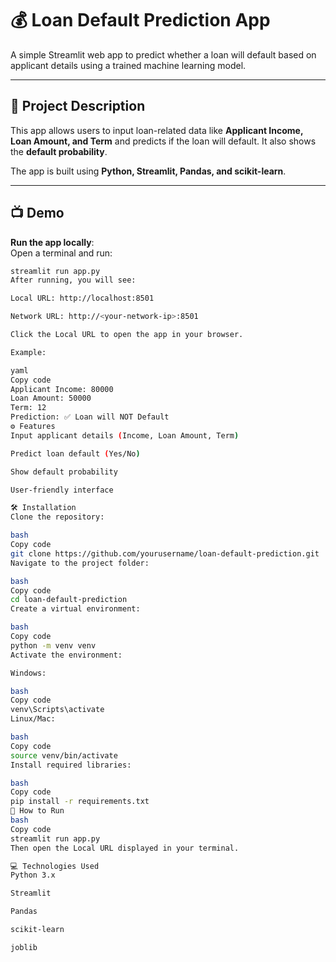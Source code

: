 # 💰 Loan Default Prediction App

A simple Streamlit web app to predict whether a loan will default based on applicant details using a trained machine learning model.

---

## 📝 Project Description

This app allows users to input loan-related data like **Applicant Income, Loan Amount, and Term** and predicts if the loan will default. It also shows the **default probability**.

The app is built using **Python, Streamlit, Pandas, and scikit-learn**.

---

## 📺 Demo

**Run the app locally**:  
Open a terminal and run:

```bash
streamlit run app.py
After running, you will see:

Local URL: http://localhost:8501

Network URL: http://<your-network-ip>:8501

Click the Local URL to open the app in your browser.

Example:

yaml
Copy code
Applicant Income: 80000
Loan Amount: 50000
Term: 12
Prediction: ✅ Loan will NOT Default
⚙️ Features
Input applicant details (Income, Loan Amount, Term)

Predict loan default (Yes/No)

Show default probability

User-friendly interface

🛠 Installation
Clone the repository:

bash
Copy code
git clone https://github.com/yourusername/loan-default-prediction.git
Navigate to the project folder:

bash
Copy code
cd loan-default-prediction
Create a virtual environment:

bash
Copy code
python -m venv venv
Activate the environment:

Windows:

bash
Copy code
venv\Scripts\activate
Linux/Mac:

bash
Copy code
source venv/bin/activate
Install required libraries:

bash
Copy code
pip install -r requirements.txt
🚀 How to Run
bash
Copy code
streamlit run app.py
Then open the Local URL displayed in your terminal.

💻 Technologies Used
Python 3.x

Streamlit

Pandas

scikit-learn

joblib

